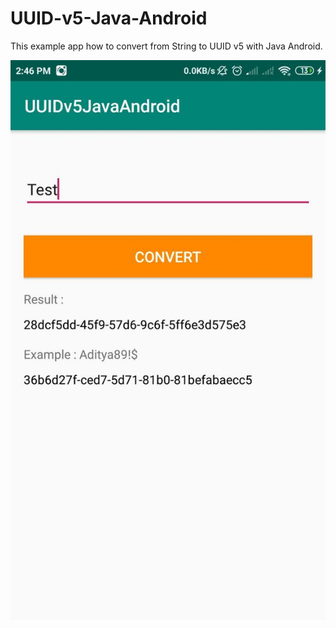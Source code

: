 # UUID-v5-Java-Android
This example app how to convert from String to UUID v5 with Java Android.

![Image](https://github.com/achmadqomarudin/UUID-v5-Java-Android/blob/master/asset/image.jpg)
